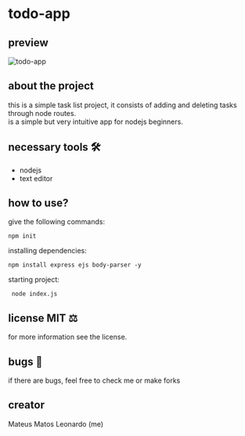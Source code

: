 # todo-app

## preview
![todo-app](https://user-images.githubusercontent.com/73812069/133834388-762fb487-08d4-4992-a453-dce5845b515c.png)

## about the project
this is a simple task list project, it consists of adding and deleting tasks through node routes.
<br>
is a simple but very intuitive app for nodejs beginners.

## necessary tools 🛠
* nodejs
* text editor

## how to use? 
give the following commands:
```
npm init
```
installing dependencies:
```
npm install express ejs body-parser -y
```
starting project:
```
 node index.js
```
## license MIT ⚖
for more information see the license.

## bugs 🐞
if there are bugs, feel free to check me or make forks

## creator
Mateus Matos Leonardo (me)
